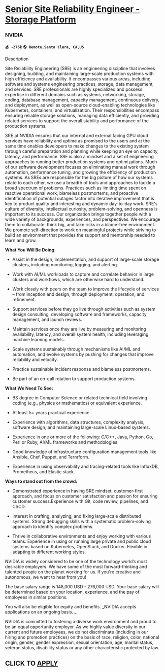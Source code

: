 # [Senior Site Reliability Engineer - Storage Platform](https://www.remotewlb.com/apply/senior-site-reliability-engineer-storage-platform)  
### NVIDIA  
#### `💰 ~276k` `🌎 Remote,Santa Clara, CA,US`  

Description

Site Reliability Engineering (SRE) is an engineering discipline that involves designing, building, and maintaining large-scale production systems with high efficiency and availability. It encompasses various areas, including software and systems engineering practices, storage, data management, and services. SRE professionals are highly specialized and possess expertise in different domains such as systems, networking, storage, coding, database management, capacity management, continuous delivery, and deployment, as well as open-source cloud-enabling technologies like Kubernetes, containers, and virtualization. Their responsibilities encompass ensuring reliable storage solutions, managing data efficiently, and providing related services to support the overall stability and performance of the production systems.

SRE at NVIDIA ensures that our internal and external facing GPU cloud services have reliability and uptime as promised to the users and at the same time enables developers to make changes to the existing system through careful preparation and planning while keeping an eye on capacity, latency, and performance. SRE is also a mindset and a set of engineering approaches to running better production systems and optimizations. Much of our software development focuses on eliminating manual work through automation, performance tuning, and growing the efficiency of production systems. As SREs are responsible for the big picture of how our systems relate to each other, we use a breadth of tools and approaches to tackle a broad spectrum of problems. Practices such as limiting time spent on reactive operational work, blameless postmortems, and proactive identification of potential outages factor into iterative improvement that is key to product quality and interesting and dynamic day-to-day work.
SRE's culture of diversity, intellectual curiosity, problem-solving, and openness is important to its success. Our organization brings together people with a wide variety of backgrounds, experiences, and perspectives. We encourage them to collaborate, think big, and take risks in a blame-free environment. We promote self-direction to work on meaningful projects while striving to build an environment that provides the support and mentorship needed to learn and grow.

 **What You Will Be Doing:**

  * Assist in the design, implementation, and support of large-scale storage clusters, including monitoring, logging, and alerting.

  * Work with AI/ML workloads to capture and correlate behavior in large clusters and workflows, which are otherwise hard to understand.

  * Work closely with peers on the team to improve the lifecycle of services – from inception and design, through deployment, operation, and refinement.

  * Support services before they go live through activities such as system design consulting, developing software and frameworks, capacity management, and launch reviews.

  * Maintain services once they are live by measuring and monitoring availability, latency, and overall system health, including leveraging machine learning models.

  * Scale systems sustainably through mechanisms like AI/ML and automation, and evolve systems by pushing for changes that improve reliability and velocity.

  * Practice sustainable incident response and blameless postmortems.

  * Be part of an on-call rotation to support production systems.

 **What We Need To See:**

  * BS degree in Computer Science or related technical field involving coding (e.g., physics or mathematics) or equivalent experience.

  * At least 5+ years practical experience.

  * Experience with algorithms, data structures, complexity analysis, software design, and maintaining large-scale Linux-based systems.

  * Experience in one or more of the following: C/C++, Java, Python, Go, Perl or Ruby, AI/ML frameworks and methodologies.

  * Good knowledge of infrastructure configuration management tools like Ansible, Chef, Puppet, and Terraform.

  * Experience in using observability and tracing-related tools like InfluxDB, Prometheus, and Elastic stack.

 **Ways to stand out from the crowd:**

  * Demonstrated experience in having SRE mindset, customer-first approach, and focus on customer satisfaction and passion for ensuring customer success.Experience with Git, code review, pipelines, and CI/CD.

  * Interest in crafting, analyzing, and fixing large-scale distributed systems. Strong debugging skills with a systematic problem-solving approach to identify complex problems.

  * Thrive in collaborative environments and enjoy working with various teams. Experience in using or running large private and public cloud systems based on Kubernetes, OpenStack, and Docker. Flexible in adapting to different working styles.

NVIDIA is widely considered to be one of the technology world’s most desirable employers. We have some of the most forward-thinking and talented people on the planet working for us. If you're creative and autonomous, we want to hear from you!

The base salary range is 148,000 USD - 276,000 USD. Your base salary will be determined based on your location, experience, and the pay of employees in similar positions.

You will also be eligible for equity and benefits. _NVIDIA accepts applications on an ongoing basis. _

NVIDIA is committed to fostering a diverse work environment and proud to be an equal opportunity employer. As we highly value diversity in our current and future employees, we do not discriminate (including in our hiring and promotion practices) on the basis of race, religion, color, national origin, gender, gender expression, sexual orientation, age, marital status, veteran status, disability status or any other characteristic protected by law.

  
## CLICK TO [APPLY](https://www.remotewlb.com/apply/senior-site-reliability-engineer-storage-platform)

